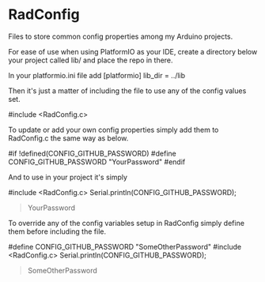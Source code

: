 # RadConfig
Files to store common config properties among my Arduino projects.

For ease of use when using PlatformIO as your IDE, create a directory below your project called lib/ and place the repo in there.

In your platformio.ini file add
[platformio]
lib_dir = ../lib

Then it's just a matter of including the file to use any of the config values set.

#include <RadConfig.c>

To update or add your own config properties simply add them to RadConfig.c the same way as below.

#if !defined(CONFIG_GITHUB_PASSWORD)
    #define CONFIG_GITHUB_PASSWORD "YourPassword"
#endif

And to use in your project it's simply

#include <RadConfig.c>
Serial.println(CONFIG_GITHUB_PASSWORD);

> YourPassword

To override any of the config variables setup in RadConfig simply define them before including the file.

#define CONFIG_GITHUB_PASSWORD "SomeOtherPassword"
#include <RadConfig.c>
Serial.println(CONFIG_GITHUB_PASSWORD);

> SomeOtherPassword



